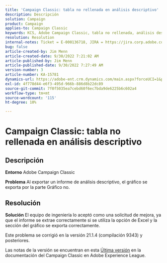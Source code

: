 ```yaml
---
title: 'Campaign Classic: tabla no rellenada en análisis descriptivo'
description: Descripción
solution: Campaign
product: Campaign
applies-to: Campaign Classic
keywords: KCS, Adobe Campaign Classic, tabla no rellenada, análisis descriptivo, preguntas más frecuentes
resolution: Resolution
internal-notes: Ticket = E-000136718, JIRA = https://jira.corp.adobe.com/browse/NEO-24963
bug: false
article-created-by: Jim Menn
article-created-date: 9/30/2022 7:21:02 AM
article-published-by: Jim Menn
article-published-date: 9/30/2022 7:27:49 AM
version-number: 3
article-number: KA-15781
dynamics-url: https://adobe-ent.crm.dynamics.com/main.aspx?forceUCI=1&pagetype=entityrecord&etn=knowledgearticle&id=7872c36a-9040-ed11-9db1-0022480866ad
exl-id: 4f778d44-e6f3-495d-966b-886d8b22dc89
source-git-commit: 7f0f5035ea7cebd60f6ec7bda9de6225b6c602a4
workflow-type: tm+mt
source-wordcount: '115'
ht-degree: 10%

---
```


# Campaign Classic: tabla no rellenada en análisis descriptivo

## Descripción


<b>Entorno</b>
Adobe Campaign Classic

<b>Problema</b>
Al exportar un informe de análisis descriptivo, el gráfico se exporta por la parte Gráfico no.


## Resolución


<b>Solución</b>
El equipo de ingeniería lo aceptó como una solicitud de mejora, ya que el informe se extrae correctamente si se utiliza la opción de Excel y la sección del gráfico se exporta correctamente.

Este problema se corrigió en la versión 21.1.4 (compilación 9343) y posteriores.

Las notas de la versión se encuentran en esta [Última versión](https://experienceleague.adobe.com/docs/campaign-classic/using/release-notes/latest-release.html?lang=es) en la documentación del Campaign Classic en Adobe Experience League.
